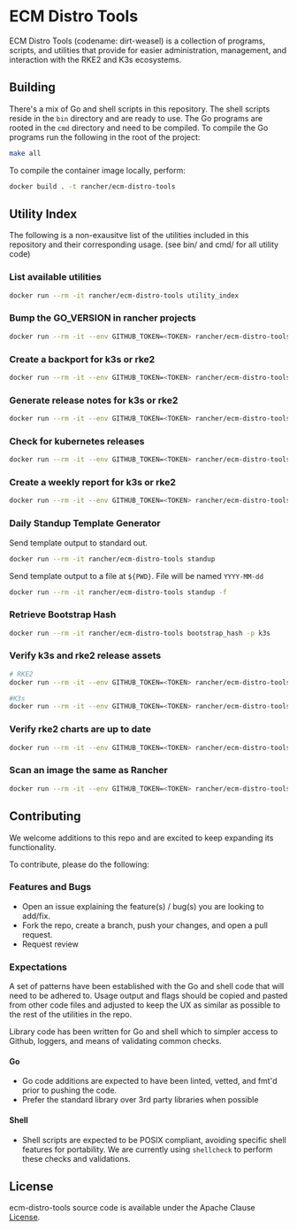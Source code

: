 # ECM Distro Tools

ECM Distro Tools (codename: dirt-weasel) is a collection of programs, scripts, and utilities that provide for easier administration, management, and interaction with the RKE2 and K3s ecosystems.

## Building

There's a mix of Go and shell scripts in this repository. The shell scripts reside in the `bin` directory and are ready to use. The Go programs are rooted in the `cmd` directory and need to be compiled. To compile the Go programs run the following in the root of the project:

```sh
make all
```

To compile the container image locally, perform:

```sh
docker build . -t rancher/ecm-distro-tools
```

## Utility Index

The following is a non-exausitve list of the utilities included in this repository and their corresponding usage.
(see bin/ and cmd/ for all utility code)

### List available utilities

```sh
docker run --rm -it rancher/ecm-distro-tools utility_index
```

### Bump the GO_VERSION in rancher projects

```sh
docker run --rm -it --env GITHUB_TOKEN=<TOKEN> rancher/ecm-distro-tools update_go -o 1.16.3b7 -n 1.17.3b7 -r image-build--envtcd
```

### Create a backport for k3s or rke2

```sh
docker run --rm -it --env GITHUB_TOKEN=<TOKEN> rancher/ecm-distro-tools backport -r k3s -m v1.21.5+k3s1 -p v1.21.4+k3s1 
```

### Generate release notes for k3s or rke2

```sh
docker run --rm -it --env GITHUB_TOKEN=<TOKEN> rancher/ecm-distro-tools gen-release-notes -r k3s -m v1.21.5+k3s1 -p v1.21.4+k3s1 
```

### Check for kubernetes releases

```sh
docker run --rm -it --env GITHUB_TOKEN=<TOKEN> rancher/ecm-distro-tools check_for_k8s_release -r 'v1.23.3 v1.22.6 v1.21.9 v1.20.15'
```

### Create a weekly report for k3s or rke2

```sh
docker run --rm -it --env GITHUB_TOKEN=<TOKEN> rancher/ecm-distro-tools weekly_report -r k3s
```

### Daily Standup Template Generator

Send template output to standard out.

```sh
docker run --rm -it rancher/ecm-distro-tools standup
```

Send template output to a file at `${PWD}`. File will be named `YYYY-MM-dd`

```sh
docker run --rm -it rancher/ecm-distro-tools standup -f
```

### Retrieve Bootstrap Hash

```sh
docker run --rm -it rancher/ecm-distro-tools bootstrap_hash -p k3s
```

### Verify k3s and rke2 release assets

```sh
# RKE2
docker run --rm -it --env GITHUB_TOKEN=<TOKEN> rancher/ecm-distro-tools verify_release_assets v1.23.4

#K3s
docker run --rm -it --env GITHUB_TOKEN=<TOKEN> rancher/ecm-distro-tools verify_release_assets -r k3s-io/k3s v1.23.4
```

### Verify rke2 charts are up to date

```sh
docker run --rm -it --env GITHUB_TOKEN=<TOKEN> rancher/ecm-distro-tools verify_release_assets  verify_rke2_charts -i 'rancher-vsphere-cpi rancher-vsphere-csi' -b 'release-1.22'
```

### Scan an image the same as Rancher

```sh
docker run --rm -it --env GITHUB_TOKEN=<TOKEN> rancher/ecm-distro-tools rancher_image_scan <IMAGE_NAME>
```

## Contributing

We welcome additions to this repo and are excited to keep expanding its functionality.

To contribute, please do the following:

### Features and Bugs

* Open an issue explaining the feature(s) / bug(s) you are looking to add/fix.
* Fork the repo, create a branch, push your changes, and open a pull request.
* Request review

### Expectations

A set of patterns have been established with the Go and shell code that will need to be adhered to. Usage output and flags should be copied and pasted from other code files and adjusted to keep the UX as similar as possible to the rest of the utilities in the repo.

Library code has been written for Go and shell which to simpler access to Github, loggers, and means of validating common checks.

#### Go

* Go code additions are expected to have been linted, vetted, and fmt'd prior to pushing the code. 
* Prefer the standard library over 3rd party libraries when possible

#### Shell

* Shell scripts are expected to be POSIX compliant, avoiding specific shell features for portability. We are currently using `shellcheck` to perform these checks and validations.

## License

ecm-distro-tools source code is available under the Apache Clause [License](/LICENSE).

